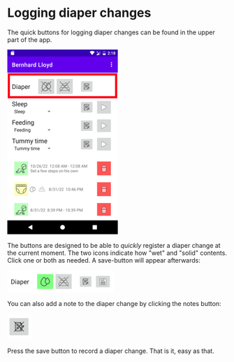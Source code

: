 # Logging diaper changes

The quick buttons for logging diaper changes can be found in the upper part
of the app.

![Location of the diaper change buttons](images/diaper_change_buttons-smaller.png)

The buttons are designed to be able to _quickly_ register a diaper change at the current moment. The two icons indicate how "wet" and "solid" contents. Click one or both as needed. A save-button will appear afterwards:

![Diaper change save button](images/diaper_save_button-smaller.png)

You can also add a note to the diaper change by clicking the notes button:

![Notes button](images/notes_button.png)

Press the save button to record a diaper change. That is it, easy as that.


